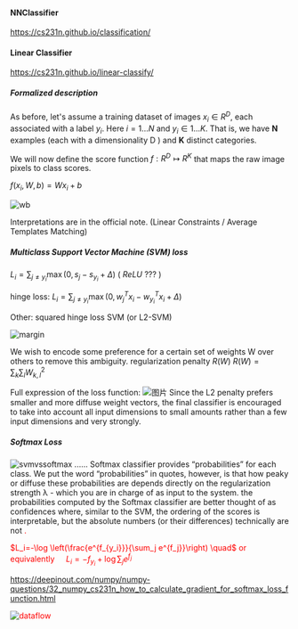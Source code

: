 #### NNClassifier
https://cs231n.github.io/classification/
#### Linear Classifier
https://cs231n.github.io/linear-classify/
##### Formalized description
As before, let's assume a training dataset of images $x_i \in R^D$, each associated with a label $y_i$. Here $i=1\ldots N$ and $y_i \in1\ldots K$. That is, we have $\mathbf{N}$ examples (each with a dimensionality $\mathrm{D}$ ) and $\mathbf{K}$ distinct categories. 

We will now define the score function $f: R^D \mapsto R^K$ that maps the raw image pixels to class scores.

$f\left(x_i, W, b\right)=W x_i+b$

![wb](https://github.com/Jackcuii/CNN-but-not-CNN/assets/113412207/e52cb7b5-5be4-407f-b70c-1031a2716497)

Interpretations are in the official note.
(Linear Constraints / Average Templates Matching)
##### Multiclass Support Vector Machine (SVM) loss
$L_i=\sum_{j \neq y_i} \max \left(0, s_j-s_{y_i}+\Delta\right)$
( $ReLU$ ??? )

hinge loss: $L_i=\sum_{j \neq y_i} \max \left(0, w_j^T x_i-w_{y_i}^T x_i+\Delta\right)$

Other: squared hinge loss SVM (or L2-SVM)

![margin](https://github.com/Jackcuii/CNN-but-not-CNN/assets/113412207/102cc798-057d-4d4c-955e-3a146f0d445a)

We wish to encode some preference for a certain set of weights W over others to remove this ambiguity.
regularization penalty $R(W)$
$R(W)=\sum_k \sum_l W_{k, l}^2$

Full expression of the loss function:
![图片](https://github.com/Jackcuii/CNN-but-not-CNN/assets/113412207/74b4e3bd-7312-401c-91dc-605d2d1987f0)
Since the L2 penalty prefers smaller and more diffuse weight vectors, the final classifier is encouraged to take into account all input dimensions to small amounts rather than a few input dimensions and very strongly.
##### Softmax Loss
![svmvssoftmax](https://github.com/Jackcuii/CNN-but-not-CNN/assets/113412207/4790eae7-4b63-45a7-8877-242e2f9102b8)
......
Softmax classifier provides “probabilities” for each class. 
We put the word “probabilities” in quotes, however, is that how peaky or diffuse these probabilities are depends directly on the regularization strength λ - which you are in charge of as input to the system. 
the probabilities computed by the Softmax classifier are better thought of as confidences where, similar to the SVM, the ordering of the scores is interpretable, but 
</font>the absolute numbers (or their differences) technically are not <font color=Red> .

$L_i=-\log \left(\frac{e^{f_{y_i}}}{\sum_j e^{f_j}}\right) \quad$ or equivalently $\quad L_i=-f_{y_i}+\log \sum_j e^{f_j}$

https://deepinout.com/numpy/numpy-questions/32_numpy_cs231n_how_to_calculate_gradient_for_softmax_loss_function.html

![dataflow](https://github.com/Jackcuii/CNN-but-not-CNN/assets/113412207/79e83ea4-a44b-4ac9-9ad5-7efcba664fba)
